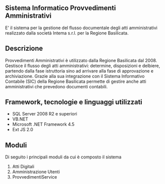 ## Sistema Informatico Provvedimenti Amministrativi
E' il sistema per la gestione del flusso documentale degli atti amministrativi realizzato dalla società Intema s.r.l. per la Regione Basilicata.

## Descrizione
Provvedimenti Amministrativi è utilizzato dalla Regione Basilicata dal 2008. 
Gestisce il flusso degli atti amministrativi: determine, disposizioni e delbiere, partendo dalla fase istruttoria sino ad arrivare alla fase di approvazione e archiviazione.
Grazie alla sua integrazione con il Sistema Informativo Contabile (SIC) della Regione Basilicata permette di gestire anche atti amministrativi che prevedono documenti contabili.

## Framework, tecnologie e linguaggi utilizzati
 - SQL Server 2008 R2 e superiori  
 - VB.NET 
 - Microsoft .NET Framework 4.5
 - Ext JS 2.0

## Moduli
Di seguito i principali moduli da cui è composto il sistema
 1. Atti Digitali
 2. Amministrazione Utenti
 3. ProvvedimentiService 
